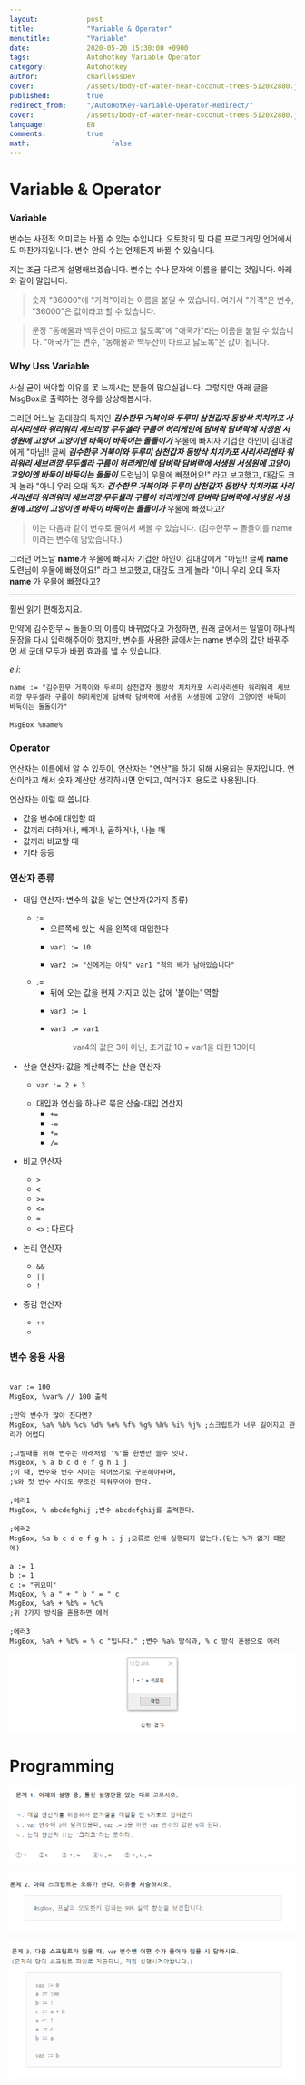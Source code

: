 ```yaml
---
layout:            post
title:             "Variable & Operator"
menutitle:         "Variable"
date:              2020-05-20 15:30:00 +0900
tags:              Autohotkey Variable Operator
category:          Autohotkey
author:            charllossDev
cover:             /assets/body-of-water-near-coconut-trees-5120x2880.jpg
published:         true
redirect_from:     "/AutoHotKey-Variable-Operator-Redirect/"
cover:             /assets/body-of-water-near-coconut-trees-5120x2880.jpg
language:          EN
comments:          true
math:			         false
---
```




# Variable & Operator
### Variable
변수는 사전적 의미로는 바뀔 수 있는 수입니다.
오토핫키 및 다른 프로그래밍 언어에서도 마찬가지입니다. 변수 안의 수는 언제든지 바뀔 수 있습니다.

저는 조금 다르게 설명해보겠습니다.
변수는 수나 문자에 이름을 붙이는 것입니다. 아래와 같이 말입니다.

> 숫자 "36000"에 "가격"이라는 이름을 붙일 수 있습니다.
여기서 "가격"은 변수, "36000"은 값이라고 할 수 있습니다.

> 문장 "동해물과 백두산이 마르고 닳도록"에 "애국가"라는 이름을 붙일 수 있습니다.
"애국가"는 변수, "동해물과 백두산이 마르고 닳도록"은 값이 됩니다.

### Why Uss Variable
사실 굳이 써야할 이유를 못 느끼시는 분들이 많으실겁니다. 그렇지만 아래 글을 MsgBox로 출력하는 경우를 상상해봅시다.


그러던 어느날 김대감의 독자인 <b><i>김수한무 거북이와 두루미 삼천갑자 동방삭 치치카포 사리사리센타 워리워리 세브리깡 무두셀라 구름이 허리케인에 담벼락 담벼락에 서생원 서생원에 고양이 고양이엔 바둑이 바둑이는 돌돌이가</i></b> 우물에 빠지자 기겁한 하인이 김대감에게 "마님!! 글쎄 <b><i>김수한무 거북이와 두루미 삼천갑자 동방삭 치치카포 사리사리센타 워리워리 세브리깡 무두셀라 구름이 허리케인에 담벼락 담벼락에 서생원 서생원에 고양이 고양이엔 바둑이 바둑이는 돌돌이</i></b> 도련님이 우물에 빠졌어요!" 라고 보고했고, 대감도 크게 놀라 "아니 우리 오대 독자 <b><i>김수한무 거북이와 두루미 삼천갑자 동방삭 치치카포 사리사리센타 워리워리 세브리깡 무두셀라 구름이 허리케인에 담벼락 담벼락에 서생원 서생원에 고양이 고양이엔 바둑이 바둑이는 돌돌이가</i></b> 우물에 빠졌다고?

> 이는 다음과 같이 변수로 줄여서 써볼 수 있습니다. (김수한무 ~ 돌돌이를 name이라는 변수에 담았습니다.)

그러던 어느날 <b>name</b>가 우물에 빠지자 기겁한 하인이 김대감에게 "마님!! 글쎄 <b>name</b> 도련님이 우물에 빠졌어요!" 라고 보고했고, 대감도 크게 놀라 "아니 우리 오대 독자 <b>name</b> 가 우물에 빠졌다고?

---

훨씬 읽기 편해졌지요.

만약에 김수한무 ~ 돌돌이의 이름이 바뀌었다고 가정하면, 원래 글에서는 일일이 하나씩 문장을 다시 입력해주어야 했지만, 변수를 사용한 글에서는 name 변수의 값만 바꿔주면 세 군데 모두가 바뀐 효과를 낼 수 있습니다.

$e.i:$

```autohotkey
name := "김수한무 거북이와 두루미 삼천갑자 동방삭 치치카포 사리사리센타 워리워리 세브리깡 무두셀라 구름이 허리케인에 담벼락 담벼락에 서생원 서생원에 고양이 고양이엔 바둑이 바둑이는 돌돌이가"

MsgBox %name%
```


### Operator
연산자는 이름에서 알 수 있듯이, 연산자는 "연산"을 하기 위해 사용되는 문자입니다.
연산이라고 해서 숫자 계산만 생각하시면 안되고, 여러가지 용도로 사용됩니다.

연산자는 이럴 때 씁니다.

* 값을 변수에 대입할 때
* 값끼리 더하거나, 빼거나, 곱하거나, 나눌 때
* 값끼리 비교할 때
* 기타 등등

### 연산자 종류

* 대입 연산자: 변수의 값을 넣는 연산자(2가지 종류)
  + $:=$
    - 오른쪽에 있는 식을 왼쪽에 대입한다
    - ```autohotkey
      var1 := 10
      ```
    - ```autohotkey
      var2 := "신에게는 아직" var1 "척의 배가 남아있습니다"
      ```
  + $.=$
    - 뒤에 오는 값을 현재 가지고 있는 값에 '붙이는' 역할
    - ```autohotkey
      var3 := 1
      ```
    - ```autohotkey
      var3 .= var1
      ```
      > var4의 값은  3이 아닌, 초기값 10 + var1을 더한 13이다

* 산술 연산자: 값을 계산해주는 산술 연산자
  + ```autohotkey
    var := 2 + 3
    ```
  + 대입과 연산을 하나로 묶은 산술-대입 연산자
    - `+=`
    - `-=`
    - `*=`
    - `/=`
* 비교 연산자
  + `>`
  + `<`
  + `>=`
  + `<=`
  + `=`
  + `<>` : 다르다
* 논리 연산자
  + `&&`
  + `||`
  + `!`
* 증감 연산자
  + `++`
  + `--`

### 변수 응용 사용

```autohotkey

var := 100
MsgBox, %var% // 100 출력

;만약 변수가 많아 진다면?
MsgBox, %a% %b% %c% %d% %e% %f% %g% %h% %i% %j% ;스크립트가 너무 길어지고 관리가 어렵다

;그럴때를 위해 변수는 아래처럼 '%'를 한번만 쓸수 잇다.
MsgBox, % a b c d e f g h i j
;이 때, 변수와 변수 사이는 띄어쓰기로 구분해야하며,
;%와 첫 변수 사이도 무조건 띄워주어야 한다.

;에러1
MsgBox, % abcdefghij ;변수 abcdefghij를 출력한다.

;에러2
MsgBox, %a b c d e f g h i j ;오류로 인해 실행되지 않는다.(닫는 %가 없기 떄문에)

a := 1
b := 1
c := "귀요미"
MsgBox, % a " + " b " = " c
MsgBox, %a% + %b% = %c%
;위 2가지 방식을 혼용하면 에러

;에러3
MsgBox, %a% + %b% = % c "입니다." ;변수 %a% 방식과, % c 방식 혼용으로 에러
```

![](assets/part1-2-variable-&-operator-56ca6340.png)


# Programming
![](assets/part1-2-variable-&-operator-1ecfcc30.png)

![](assets/part1-2-variable-&-operator-0d6633a8.png)

![](assets/part1-2-variable-&-operator-d38c1a5b.png)
